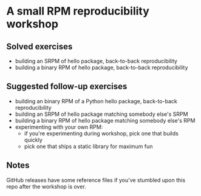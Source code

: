 # A small RPM reproducibility workshop

## Solved exercises

* building an SRPM of hello package, back-to-back reproducibility
* building a binary RPM of hello package, back-to-back reproducibility

## Suggested follow-up exercises

* building an binary RPM of a Python hello package, back-to-back reproducibility
* building an SRPM of hello package matching somebody else's SRPM
* building a binary RPM of hello package matching somebody else's RPM
* experimenting with your own RPM:
    * if you're experimenting during workshop, pick one that builds quickly
    * pick one that ships a static library for maximum fun

## Notes

GitHub releases have some reference files if you've stumbled upon this repo
after the workshop is over.

